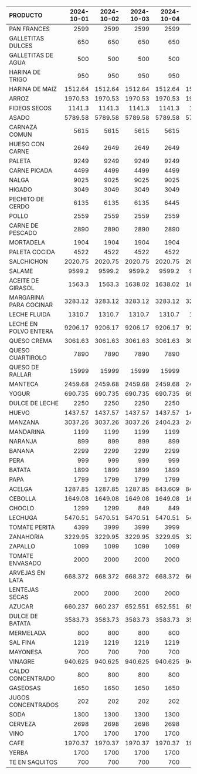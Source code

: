 | PRODUCTO               |   2024-10-01 |   2024-10-02 |   2024-10-03 |   2024-10-04 |   2024-10-05 |   2024-10-06 |   2024-10-07 |   2024-10-08 |   2024-10-09 |   2024-10-10 |   2024-10-11 |   2024-10-12 |   2024-10-13 |   2024-10-14 |   2024-10-15 |   2024-10-16 |   2024-10-17 |   2024-10-18 |   2024-10-19 |   2024-10-20 |   2024-10-21 |   2024-10-22 |   2024-10-23 |   2024-10-24 |   2024-10-25 |   2024-10-26 |   2024-10-27 |   2024-10-28 |   2024-10-29 |
|:-----------------------|-------------:|-------------:|-------------:|-------------:|-------------:|-------------:|-------------:|-------------:|-------------:|-------------:|-------------:|-------------:|-------------:|-------------:|-------------:|-------------:|-------------:|-------------:|-------------:|-------------:|-------------:|-------------:|-------------:|-------------:|-------------:|-------------:|-------------:|-------------:|-------------:|
| PAN FRANCES            |     2599     |     2599     |     2599     |     2599     |     2599     |     2599     |     2599     |     2599     |     2599     |     2599     |     2599     |     2599     |     2599     |     2599     |     2599     |     2599     |     2599     |     2599     |     2599     |     2599     |     2599     |     2599     |     2599     |     2599     |     2599     |     2599     |     2599     |     2599     |     2599     |
| GALLETITAS DULCES      |      650     |      650     |      650     |      650     |      650     |      650     |      650     |      650     |      650     |      650     |      650     |      650     |      650     |      650     |      650     |      650     |      650     |      650     |      650     |      650     |      650     |      650     |      650     |      650     |      650     |      650     |      650     |      650     |      650     |
| GALLETITAS DE AGUA     |      500     |      500     |      500     |      500     |      500     |      500     |      500     |      500     |      500     |      500     |      500     |      500     |      500     |      500     |      500     |      500     |      500     |      500     |      500     |      500     |      500     |      500     |      500     |      500     |      500     |      500     |      500     |      500     |      500     |
| HARINA DE TRIGO        |      950     |      950     |      950     |      950     |      950     |      950     |      950     |      950     |      950     |      950     |      950     |      950     |      950     |      950     |      950     |      950     |      950     |      950     |      950     |      950     |      950     |      950     |      950     |      950     |     1050     |     1050     |     1050     |     1050     |     1050     |
| HARINA DE MAIZ         |     1512.64  |     1512.64  |     1512.64  |     1512.64  |     1512.64  |     1512.64  |     1512.64  |     1512.64  |     1512.64  |     1512.64  |     1512.64  |     1512.64  |     1512.64  |     1512.64  |     1512.64  |     1512.64  |     1512.64  |     1512.64  |     1512.64  |     1512.64  |     1512.64  |     1512.64  |     1512.64  |     1512.64  |     1512.64  |     1512.64  |     1512.64  |     1512.64  |     1512.64  |
| ARROZ                  |     1970.53  |     1970.53  |     1970.53  |     1970.53  |     1970.53  |     1970.53  |     1970.53  |     1970.53  |     1970.53  |     1970.53  |     1970.53  |     1970.53  |     1970.53  |     1970.53  |     1970.53  |     1970.53  |     1970.53  |     1970.53  |     1970.53  |     1970.53  |     1970.53  |     1970.53  |     1970.53  |     1970.53  |     1970.53  |     1970.53  |     1970.53  |     1970.53  |     1970.53  |
| FIDEOS SECOS           |     1141.3   |     1141.3   |     1141.3   |     1141.3   |     1141.3   |     1141.3   |     1141.3   |     1141.3   |     1141.3   |     1141.3   |     1141.3   |     1141.3   |     1141.3   |     1141.3   |     1141.3   |     1141.3   |     1141.3   |     1141.3   |     1141.3   |     1141.3   |     1141.3   |     1141.3   |     1141.3   |     1141.3   |     1141.3   |     1141.3   |     1141.3   |     1141.3   |     1141.3   |
| ASADO                  |     5789.58  |     5789.58  |     5789.58  |     5789.58  |     5789.58  |     5789.58  |     5789.58  |     5789.58  |     5789.58  |     5789.58  |     5789.58  |     5789.58  |     5789.58  |     5789.58  |     5789.58  |     5789.58  |     5789.58  |     5789.58  |     5789.58  |     5789.58  |     5789.58  |     5789.58  |     5789.58  |     5789.58  |     5789.58  |     5789.58  |     5789.58  |     5789.58  |     5789.58  |
| CARNAZA COMUN          |     5615     |     5615     |     5615     |     5615     |     5615     |     5615     |     5499     |     5499     |     5499     |     5499     |     5615     |     5615     |     5615     |     5499     |     5499     |     5499     |     5499     |     5615     |     5615     |     5615     |     5499     |     5499     |     5499     |     5499     |     5499     |     5499     |     5499     |     5499     |     5499     |
| HUESO CON CARNE        |     2649     |     2649     |     2649     |     2649     |     2649     |     2649     |     2649     |     2649     |     2649     |     2649     |     2649     |     2649     |     2649     |     2649     |     2649     |     2649     |     2649     |     2649     |     2649     |     2649     |     2649     |     2649     |     2649     |     2649     |     2649     |     2649     |     2649     |     2649     |     2649     |
| PALETA                 |     9249     |     9249     |     9249     |     9249     |     9249     |     9249     |     9249     |     9249     |     9249     |     9249     |     9249     |     9249     |     9249     |     9249     |     9249     |     9249     |     9249     |     9249     |     9249     |     9249     |     6999     |     6999     |     6999     |     6999     |     6999     |     6999     |     6999     |     6999     |     6999     |
| CARNE PICADA           |     4499     |     4499     |     4499     |     4499     |     4499     |     4499     |     4499     |     4499     |     4499     |     4499     |     4499     |     4499     |     4499     |     3999     |     3999     |     3999     |     3999     |     4499     |     4499     |     4499     |     4499     |     4499     |     4499     |     4499     |     4499     |     4499     |     4499     |     4499     |     4499     |
| NALGA                  |     9025     |     9025     |     9025     |     9025     |     9025     |     9025     |     9025     |     9025     |     9025     |     9025     |     9025     |     9025     |     9025     |     6999     |     6999     |     6999     |     6999     |     9025     |     9025     |     9025     |     9025     |     9025     |     9025     |     9025     |     9025     |     9025     |     9025     |     9025     |     9025     |
| HIGADO                 |     3049     |     3049     |     3049     |     3049     |     3049     |     3049     |     3049     |     3049     |     3049     |     3049     |     3049     |     3049     |     3049     |     3049     |     3049     |     3049     |     3049     |     3049     |     3049     |     3049     |     3049     |     3049     |     3049     |     3049     |     3049     |     3049     |     3049     |     3049     |     3049     |
| PECHITO DE CERDO       |     6135     |     6135     |     6135     |     6445     |     6445     |     6445     |     6445     |     6445     |     6445     |     6445     |     6445     |     6445     |     6445     |     6445     |     6445     |     6445     |     6445     |     6765     |     6765     |     6765     |     6765     |     6765     |     6765     |     6765     |     6765     |     6765     |     6765     |     6765     |     6765     |
| POLLO                  |     2559     |     2559     |     2559     |     2559     |     2559     |     2559     |     2559     |     2559     |     2559     |     2559     |     2699     |     2699     |     2699     |     2699     |     2699     |     2699     |     2699     |     2699     |     2699     |     2699     |     2699     |     2699     |     2699     |     2699     |     2699     |     2699     |     2699     |     2699     |     2699     |
| CARNE DE PESCADO       |     2890     |     2890     |     2890     |     2890     |     2890     |     2890     |     2890     |     2890     |     2890     |     2890     |     2890     |     2890     |     2890     |     2890     |     2890     |     2890     |     2890     |     2890     |     2890     |     2890     |     2890     |     2890     |     2890     |     2890     |     2890     |     2890     |     2890     |     2890     |     2890     |
| MORTADELA              |     1904     |     1904     |     1904     |     1904     |     1904     |     1904     |     1904     |     1904     |     1904     |     1904     |     1904     |     1904     |     1904     |     1904     |     1904     |     1904     |     1904     |     1904     |     1904     |     1904     |     1904     |     1904     |     1904     |     1904     |     1904     |     1904     |     2075.74  |     2075.74  |     2075.74  |
| PALETA COCIDA          |     4522     |     4522     |     4522     |     4522     |     4522     |     4522     |     4522     |     4522     |     4522     |     4522     |     4522     |     4522     |     4522     |     4522     |     4522     |     4522     |     4522     |     4522     |     4522     |     4522     |     4522     |     4522     |     4522     |     4522     |     4522     |     4522     |     4522     |     4522     |     4522     |
| SALCHICHON             |     2020.75  |     2020.75  |     2020.75  |     2020.75  |     2020.75  |     2020.75  |     2020.75  |     2020.75  |     2020.75  |     2020.75  |     2020.75  |     2020.75  |     2020.75  |     2020.75  |     2020.75  |     2020.75  |     2020.75  |     2020.75  |     2020.75  |     2020.75  |     2020.75  |     2020.75  |     2020.75  |     2020.75  |     2020.75  |     2020.75  |     2020.75  |     2020.75  |     2020.75  |
| SALAME                 |     9599.2   |     9599.2   |     9599.2   |     9599.2   |     9599.2   |     9599.2   |     9599.2   |     9599.2   |     9599.2   |     9599.2   |     9599.2   |     9599.2   |     9599.2   |     9599.2   |     9599.2   |     9599.2   |     9599.2   |     9599.2   |     9599.2   |     9599.2   |     9599.2   |     9599.2   |     9599.2   |     9599.2   |     9599.2   |     9599.2   |     9599.2   |     9599.2   |     9599.2   |
| ACEITE DE GIRASOL      |     1563.3   |     1563.3   |     1638.02  |     1638.02  |     1638.02  |     1638.02  |     1638.02  |     1638.02  |     1638.02  |     1638.02  |     1638.02  |     1638.02  |     1638.02  |     1638.02  |     1638.02  |     1638.02  |     1638.02  |     1638.02  |     1638.02  |     1638.02  |     1638.02  |     1638.02  |     1638.02  |     1638.02  |     1638.02  |     1638.02  |     1638.02  |     1638.02  |     1638.02  |
| MARGARINA PARA COCINAR |     3283.12  |     3283.12  |     3283.12  |     3283.12  |     3283.12  |     3283.12  |     3283.12  |     3283.12  |     3283.12  |     3283.12  |     3283.12  |     3283.12  |     3283.12  |     3283.12  |     3283.12  |     3283.12  |     3283.12  |     3283.12  |     3283.12  |     3283.12  |     3283.12  |     3283.12  |     3283.12  |     3283.12  |     3283.12  |     3283.12  |     3283.12  |     3283.12  |     3283.12  |
| LECHE FLUIDA           |     1310.7   |     1310.7   |     1310.7   |     1310.7   |     1310.7   |     1310.7   |     1310.7   |     1310.7   |     1310.7   |     1310.7   |     1310.7   |     1310.7   |     1310.7   |     1310.7   |     1310.7   |     1310.7   |     1310.7   |     1310.7   |     1310.7   |     1310.7   |     1310.7   |     1310.7   |     1310.7   |     1310.7   |     1310.7   |     1310.7   |     1310.7   |     1310.7   |     1310.7   |
| LECHE EN POLVO ENTERA  |     9206.17  |     9206.17  |     9206.17  |     9206.17  |     9206.17  |     9206.17  |     9206.17  |     9206.17  |     9206.17  |     9206.17  |     9206.17  |     9206.17  |     9206.17  |     9206.17  |     9206.17  |     9206.17  |     9206.17  |     9206.17  |     9206.17  |     9206.17  |     9206.17  |     9206.17  |    11493.9   |    11493.9   |    11493.9   |    11493.9   |    11493.9   |    11493.9   |    11493.9   |
| QUESO CREMA            |     3061.63  |     3061.63  |     3061.63  |     3061.63  |     3061.63  |     3061.63  |     3061.63  |     3061.63  |     3061.63  |     3061.63  |     3061.63  |     3061.63  |     3061.63  |     3061.63  |     3061.63  |     3061.63  |     3061.63  |     3061.63  |     3061.63  |     3061.63  |     3061.63  |     3061.63  |     3061.63  |     3061.63  |     3061.63  |     3061.63  |     3061.63  |     3061.63  |     3061.63  |
| QUESO CUARTIROLO       |     7890     |     7890     |     7890     |     7890     |     7890     |     7890     |     7890     |     7890     |     7890     |     7890     |     7890     |     7890     |     7890     |     7890     |     7890     |     7890     |     7890     |     7890     |     7890     |     7890     |     7890     |     7890     |     7890     |     7890     |     7890     |     7890     |     7890     |     7890     |     7890     |
| QUESO DE RALLAR        |    15999     |    15999     |    15999     |    15999     |    15999     |    15999     |    15999     |    15999     |    15999     |    15999     |    15999     |    15999     |    15999     |    15999     |    15999     |    15999     |    15999     |    15999     |    15999     |    15999     |    15999     |    15999     |    15999     |    15999     |    15999     |    15999     |    15999     |    15999     |    15999     |
| MANTECA                |     2459.68  |     2459.68  |     2459.68  |     2459.68  |     2459.68  |     2459.68  |     2459.68  |     2459.68  |     2459.68  |     2459.68  |     2459.68  |     2459.68  |     2459.68  |     2459.68  |     2459.68  |     2459.68  |     2459.68  |     2459.68  |     2459.68  |     2459.68  |     2459.68  |     2459.68  |     2459.68  |     2459.68  |     2459.68  |     2459.68  |     2459.68  |     2459.68  |     2459.68  |
| YOGUR                  |      690.735 |      690.735 |      690.735 |      690.735 |      690.735 |      690.735 |      690.735 |      690.735 |      690.735 |      690.735 |      690.735 |      690.735 |      690.735 |      690.735 |      690.735 |      690.735 |      690.735 |      690.735 |      690.735 |      690.735 |      690.735 |      690.735 |      690.735 |      690.735 |      690.735 |      690.735 |      690.735 |      690.735 |      690.735 |
| DULCE DE LECHE         |     2250     |     2250     |     2250     |     2250     |     2250     |     2250     |     2250     |     2250     |     2250     |     2250     |     2250     |     2250     |     2250     |     2250     |     2250     |     2250     |     2250     |     2250     |     2250     |     2250     |     2250     |     2250     |     2250     |     2250     |     2250     |     2250     |     2250     |     2250     |     2250     |
| HUEVO                  |     1437.57  |     1437.57  |     1437.57  |     1437.57  |     1437.57  |     1437.57  |     1437.57  |     1571.85  |     1571.85  |     1571.85  |     1571.85  |     1571.85  |     1571.85  |     1571.85  |     1571.85  |     1571.85  |     1571.85  |     1571.85  |     1571.85  |     1571.85  |     1571.85  |     1571.85  |     1571.85  |     1571.85  |     1486.55  |     1486.55  |     1486.55  |     1486.55  |     1486.55  |
| MANZANA                |     3037.26  |     3037.26  |     3037.26  |     2404.23  |     2404.23  |     2404.23  |     3037.26  |     3037.26  |     3037.26  |     3037.26  |     3037.26  |     3037.26  |     3037.26  |     3037.26  |     3037.26  |     3037.26  |     3037.26  |     3037.26  |     3037.26  |     3037.26  |     3037.26  |     3037.26  |     3037.26  |     3037.26  |     3037.26  |     3037.26  |     3037.26  |     3037.26  |     3037.26  |
| MANDARINA              |     1199     |     1199     |     1199     |     1199     |     1199     |     1199     |     1199     |     1199     |     1199     |     1199     |     1199     |     1299     |     1299     |     1299     |     1299     |     1299     |     1299     |     1299     |     1299     |     1299     |     1299     |     1299     |     1299     |     1299     |     1299     |     1299     |     1299     |     1299     |     1299     |
| NARANJA                |      899     |      899     |      899     |      899     |      899     |      899     |      899     |      899     |      899     |      899     |      899     |      899     |      899     |      899     |      899     |      899     |      899     |      899     |      899     |      899     |      899     |      899     |      899     |      899     |      899     |      899     |      899     |      899     |      899     |
| BANANA                 |     2299     |     2299     |     2299     |     2299     |     2299     |     2299     |     2299     |     2299     |     2299     |     2299     |     1899     |     1899     |     1899     |     1899     |     2299     |     2299     |     2299     |     1899     |     1899     |     1899     |     2299     |     2299     |     2299     |     2299     |     2299     |     2299     |     2299     |     1899     |     1899     |
| PERA                   |      999     |      999     |      999     |      999     |      999     |      999     |      999     |      999     |      999     |      999     |      999     |      999     |      999     |      999     |      999     |      999     |      999     |      999     |      999     |      999     |      999     |      999     |      999     |      999     |      999     |      999     |      999     |      999     |      999     |
| BATATA                 |     1899     |     1899     |     1899     |     1899     |     1899     |     1899     |     1899     |     1899     |     1899     |     1899     |     1899     |     1899     |     1899     |     1899     |     1899     |     1899     |     1899     |     1899     |     1899     |     1899     |     1899     |     1899     |     1899     |     1899     |     1899     |     1799     |     1799     |     1799     |     1799     |
| PAPA                   |     1799     |     1799     |     1799     |     1799     |     1799     |     1799     |     1799     |     1978.99  |     1978.99  |     1978.99  |     2068.98  |     2068.98  |     2068.98  |     2068.98  |     2068.98  |     2068.98  |     2068.98  |     2068.98  |     2068.98  |     2068.98  |     2068.98  |     1799     |     1799     |     1799     |     1349.03  |     1349.03  |     1349.03  |     1619.01  |     1619.01  |
| ACELGA                 |     1287.85  |     1287.85  |     1287.85  |      843.609 |      843.609 |      843.609 |     1287.85  |     1287.85  |     1287.85  |     1287.85  |     1287.85  |     1287.85  |     1287.85  |     1287.85  |     1287.85  |     1287.85  |     1287.85  |     1287.85  |     1287.85  |     1287.85  |     1287.85  |     1287.85  |     1287.85  |     1287.85  |     1287.85  |     1287.85  |     1287.85  |     1287.85  |     1287.85  |
| CEBOLLA                |     1649.08  |     1649.08  |     1649.08  |     1649.08  |     1649.08  |     1649.08  |     1649.08  |     1511.6   |     1511.6   |     1511.6   |     1511.6   |     1511.6   |     1511.6   |     1511.6   |     1511.6   |     1511.6   |     1511.6   |     1511.6   |     1511.6   |     1511.6   |     1511.6   |     1511.6   |     1511.6   |     1511.6   |     1511.6   |     1511.6   |     1511.6   |     1511.6   |     1511.6   |
| CHOCLO                 |     1299     |     1299     |      849     |      849     |      849     |      849     |      849     |      849     |      849     |      849     |      999     |      999     |      999     |      999     |      999     |      999     |      999     |      999     |     1499     |     1499     |     1499     |     1499     |     1499     |     1499     |     1499     |     1499     |     1499     |     1499     |     1599     |
| LECHUGA                |     5470.51  |     5470.51  |     5470.51  |     5470.51  |     5470.51  |     5470.51  |     5470.51  |     5470.51  |     5470.51  |     5470.51  |     4102.54  |     4102.54  |     4102.54  |     4102.54  |     4102.54  |     4102.54  |     4102.54  |     4102.54  |     4102.54  |     4102.54  |     4102.54  |     4102.54  |     4102.54  |     4102.54  |     4102.54  |     4102.54  |     4102.54  |     4102.54  |     4102.54  |
| TOMATE PERITA          |     4399     |     3999     |     3999     |     3999     |     4999     |     4999     |     4999     |     4599     |     4599     |     4599     |     4799     |     4799     |     4799     |     4799     |     4799     |     4799     |     4799     |     4999     |     4999     |     4999     |     4999     |     4999     |     5999     |     6499     |     6499     |     6499     |     6999     |     6999     |     6999     |
| ZANAHORIA              |     3229.95  |     3229.95  |     3229.95  |     3229.95  |     3229.95  |     3229.95  |     3229.95  |     2691.26  |     2691.26  |     2691.26  |     2691.26  |     3229.95  |     3229.95  |     3229.95  |     3229.95  |     3229.95  |     3229.95  |     2583.53  |     2583.53  |     2583.53  |     3229.95  |     3229.95  |     3229.95  |     3229.95  |     2799     |     2799     |     2799     |     3014.47  |     3014.47  |
| ZAPALLO                |     1099     |     1099     |     1099     |     1099     |     1099     |     1099     |     1099     |     1199     |     1199     |     1199     |     1199     |     1199     |     1199     |     1199     |     1199     |     1199     |     1199     |     1199     |     1199     |     1199     |     1199     |     1199     |     1199     |     1199     |     1199     |     1199     |     1199     |     1199     |     1499     |
| TOMATE ENVASADO        |     2000     |     2000     |     2000     |     2000     |     2000     |     2000     |     2000     |     2000     |     2000     |     2000     |     2000     |     2000     |     2000     |     2000     |     2000     |     2000     |     2000     |     2000     |     2000     |     2000     |     2000     |     2000     |     2000     |     2000     |     2000     |     2000     |     2000     |     2000     |     2000     |
| ARVEJAS EN LATA        |      668.372 |      668.372 |      668.372 |      668.372 |      668.372 |      668.372 |      668.372 |      668.372 |      668.372 |      668.372 |      668.372 |      668.372 |      668.372 |      668.372 |      668.372 |      668.372 |      668.372 |      668.372 |      668.372 |      668.372 |      668.372 |      668.372 |      668.372 |      668.372 |      668.372 |      668.372 |      668.372 |      668.372 |      668.372 |
| LENTEJAS SECAS         |     2000     |     2000     |     2000     |     2000     |     2000     |     2000     |     2000     |     2000     |     2000     |     2000     |     2000     |     2000     |     2000     |     2000     |     2000     |     2000     |     2000     |     2000     |     2000     |     2000     |     2000     |     2000     |     2000     |     2000     |     2000     |     2000     |     2000     |     2000     |     2000     |
| AZUCAR                 |      660.237 |      660.237 |      652.551 |      652.551 |      652.551 |      652.551 |      652.551 |      652.551 |      652.551 |      652.551 |      652.551 |      652.551 |      652.551 |      652.551 |      652.551 |      652.551 |      652.551 |      652.551 |      652.551 |      652.551 |      652.551 |      652.551 |      652.551 |      652.551 |      652.551 |      652.551 |      652.551 |      652.551 |      652.551 |
| DULCE DE BATATA        |     3583.73  |     3583.73  |     3583.73  |     3583.73  |     3583.73  |     3583.73  |     3583.73  |     3583.73  |     3583.73  |     3583.73  |     3583.73  |     3583.73  |     3583.73  |     3583.73  |     3583.73  |     3583.73  |     3583.73  |     3583.73  |     3583.73  |     3583.73  |     3583.73  |     3583.73  |     3583.73  |     3583.73  |     3583.73  |     3583.73  |     3583.73  |     3583.73  |     3583.73  |
| MERMELADA              |      800     |      800     |      800     |      800     |      800     |      800     |      800     |      800     |      800     |      800     |      800     |      800     |      800     |      800     |      800     |      800     |      800     |      800     |      800     |      800     |      800     |      800     |      800     |      800     |      800     |      800     |      800     |      800     |      800     |
| SAL FINA               |     1219     |     1219     |     1219     |     1219     |     1219     |     1219     |     1219     |     1219     |     1219     |     1219     |     1219     |     1219     |     1219     |     1219     |     1219     |     1219     |     1219     |     1219     |     1219     |     1219     |     1219     |     1219     |     1219     |     1219     |     1219     |     1219     |     1219     |     1219     |     1219     |
| MAYONESA               |      700     |      700     |      700     |      700     |      700     |      700     |      700     |      700     |      700     |      700     |      700     |      700     |      700     |      700     |      700     |      700     |      700     |      700     |      700     |      700     |      700     |      700     |      700     |      700     |      700     |      700     |      700     |      700     |      700     |
| VINAGRE                |      940.625 |      940.625 |      940.625 |      940.625 |      940.625 |      940.625 |      940.625 |      940.625 |      940.625 |      940.625 |      940.625 |      940.625 |      940.625 |      940.625 |      940.625 |      940.625 |      940.625 |      940.625 |      940.625 |      940.625 |      940.625 |      940.625 |      940.625 |      940.625 |      940.625 |      940.625 |      940.625 |      940.625 |      940.625 |
| CALDO CONCENTRADO      |      800     |      800     |      800     |      800     |      800     |      800     |      800     |      800     |      800     |      800     |      800     |      800     |      800     |      800     |      800     |      800     |      800     |      800     |      800     |      800     |      800     |      800     |      800     |      800     |      800     |      800     |      800     |      800     |      800     |
| GASEOSAS               |     1650     |     1650     |     1650     |     1650     |     1650     |     1650     |     1650     |     1650     |     1650     |     1650     |     1650     |     1650     |     1650     |     1650     |     1763.79  |     1763.79  |     1763.79  |     1763.79  |     1763.79  |     1763.79  |     1763.79  |     1763.79  |     1763.79  |     1763.79  |     1763.79  |     1763.79  |     1763.79  |     1763.79  |     1763.79  |
| JUGOS CONCENTRADOS     |      202     |      202     |      202     |      202     |      202     |      202     |      202     |      202     |      202     |      202     |      202     |      202     |      202     |      202     |      202     |      202     |      202     |      202     |      202     |      202     |      202     |      202     |      202     |      202     |      202     |      202     |      202     |      202     |      202     |
| SODA                   |     1300     |     1300     |     1300     |     1300     |     1300     |     1300     |     1300     |     1300     |     1300     |     1300     |     1300     |     1300     |     1300     |     1300     |     1300     |     1300     |     1300     |     1300     |     1300     |     1300     |     1300     |     1300     |     1300     |     1300     |     1300     |     1300     |     1300     |     1300     |     1300     |
| CERVEZA                |     2698     |     2698     |     2698     |     2698     |     2698     |     2698     |     2698     |     2698     |     2698     |     2698     |     2905.71  |     2905.71  |     2905.71  |     2905.71  |     2905.71  |     2905.71  |     2905.71  |     2951.11  |     2951.11  |     2951.11  |     2951.11  |     2951.11  |     2951.11  |     2951.11  |     2951.11  |     2951.11  |     2951.11  |     2951.11  |     2951.11  |
| VINO                   |     1700     |     1700     |     1700     |     1700     |     1700     |     1700     |     1700     |     1700     |     1700     |     1700     |     1700     |     1700     |     1700     |     1700     |     1700     |     1700     |     1700     |     1700     |     1700     |     1700     |     1700     |     1700     |     1700     |     1700     |     1700     |     1700     |     1700     |     1700     |     1700     |
| CAFE                   |     1970.37  |     1970.37  |     1970.37  |     1970.37  |     1970.37  |     1970.37  |     1970.37  |     1970.37  |     1970.37  |     1970.37  |     1970.37  |     1970.37  |     1970.37  |     1970.37  |     1970.37  |     1970.37  |     1970.37  |     1970.37  |     1970.37  |     1970.37  |     1970.37  |     1984.44  |     1984.44  |     1984.44  |     1984.44  |     1984.44  |     1984.44  |     1984.44  |     1984.44  |
| YERBA                  |     1700     |     1700     |     1700     |     1700     |     1700     |     1700     |     1700     |     1700     |     1700     |     1700     |     1700     |     1700     |     1700     |     1700     |     1700     |     1700     |     1700     |     1700     |     1700     |     1700     |     1700     |     1700     |     1700     |     1700     |     1700     |     1700     |     1700     |     1700     |     1700     |
| TE EN SAQUITOS         |      700     |      700     |      700     |      700     |      700     |      700     |      700     |      700     |      700     |      700     |      700     |      700     |      700     |      700     |      700     |      700     |      700     |      700     |      700     |      700     |      700     |      700     |      700     |      700     |      700     |      700     |      700     |      700     |      700     |